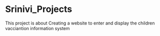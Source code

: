 # Srinivi_Projects
This project is about Creating a website to enter and display the children vacciantion information system
